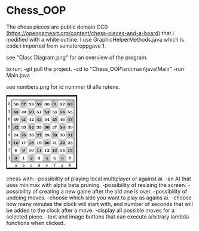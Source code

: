 # Chess_OOP

The chess pieces are public domain CC0 (https://opengameart.org/content/chess-pieces-and-a-board) that i modified with a white outline.
I use GraphicHelperMethods.java which is code i imported from semsteroppgave 1.

see "Class Diagram.png" for an overview of the program.

to run:
-git pull the project.
-cd to "Chess_OOP\src\main\java\Main"
-run Main.java

see numbers.png for id nummer til alle rutene.

![](numbers.png)

chess with:
-possibility of playing local multiplayer or against ai.
-an AI that uses minimax with alpha beta pruning.
-possibility of resizing the screen.
-possibility of creating a new game after the old one is over.
-possibility of undoing moves.
-choose which side you want to play as agains ai.
-choose how many minutes the clock will start with, and number of seconds that will be added to the clock after a move.
-display all possible moves for a selected piece.
-text and image buttons that can execute arbitrary lambda functions when clicked.
